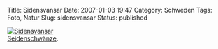 Title: Sidensvansar
Date: 2007-01-03 19:47
Category: Schweden
Tags: Foto, Natur
Slug: sidensvansar
Status: published

[![Sidensvansar](/pic/sidensvans_s.jpg "Sidensvansar")](/pic/sidensvans_l.jpg)  
[Seidenschwänze](http://de.wikipedia.org/wiki/Seidenschwanz_%28Art%29).

